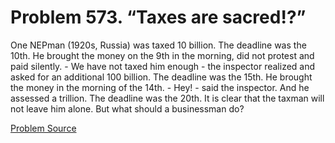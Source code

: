 # Problem 573. “Taxes are sacred!?”

One NEPman (1920s, Russia) was taxed 10 billion. The deadline was the 10th. He brought the money on the 9th in the morning, did not protest and paid silently. - We have not taxed him enough - the inspector realized and asked for an additional 100 billion. The deadline was the 15th. He brought the money in the morning of the 14th. - Hey! - said the inspector. And he assessed a trillion. The deadline was the 20th. It is clear that the taxman will not leave him alone. But what should a businessman do?

[Problem Source](https://www.trizland.ru/tasks/1617/)